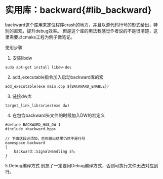 实用库：backward{#lib_backward}
===========================

backward这个库用来定位程序crash的地方，并且以源代码行号的形式给出，特别的直观，提升debug效率。
但是这个库的用法我感觉作者说的不是很清楚，这里需要以cmake工程为例子做笔记。

使用步骤

1. 安装libdw
~~~{.sh}
sudo apt-get install libdw-dev
~~~
2. add_executable指令加入启动backward库的宏
~~~{.sh}
add_executable(exe main.cpp ${BACKWARD_ENABLE})
~~~

3. 链接dw库
~~~{.sh}
target_link_libraries(exe dw)
~~~

4. 在包含backward头文件的时候加入DW的宏定义
~~~{.cpp}
#define BACKWARD_HAS_DW 1
#include <backward.hpp>

// 下面这段必须加，否则输出结果仍然不是行号
namespace backward
{
	backward::SignalHandling sh;
}
~~~

5.Debug编译方式
别忘了一定要用Debug编译方式，否则可执行文件无法对应到行。
